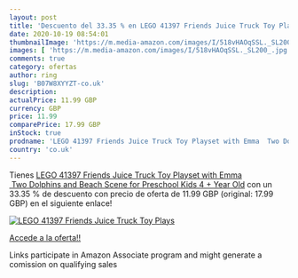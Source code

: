 ```yaml
---
layout: post
title: 'Descuento del 33.35 % en LEGO 41397 Friends Juice Truck Toy Plays'
date: 2020-10-19 08:54:01
thumbnailImage: 'https://m.media-amazon.com/images/I/518vHAOqSSL._SL200_.jpg'
images: [ 'https://m.media-amazon.com/images/I/518vHAOqSSL._SL200_.jpg' ]
comments: true
category: ofertas
author: ring
slug: 'B07W8XYYZT-co.uk'
description:
actualPrice: 11.99 GBP
currency: GBP
price: 11.99
comparePrice: 17.99 GBP
inStock: true
prodname: 'LEGO 41397 Friends Juice Truck Toy Playset with Emma  Two Dolphins and Beach Scene for Preschool Kids 4 + Year Old'
country: 'co.uk'
---
```


Tienes [LEGO 41397 Friends Juice Truck Toy Playset with Emma  Two Dolphins and Beach Scene for Preschool Kids 4 + Year Old](https://www.amazon.co.uk/dp/B07W8XYYZT/?tag=tolees0a-21) con un 33.35 % de descuento con precio de oferta de 11.99 GBP (original: 17.99 GBP) en el siguiente enlace!

[![LEGO 41397 Friends Juice Truck Toy Plays](https://m.media-amazon.com/images/I/518vHAOqSSL._SL200_.jpg)](https://www.amazon.co.uk/dp/B07W8XYYZT/?tag=tolees0a-21)

[Accede a la oferta!!](https://www.amazon.co.uk/dp/B07W8XYYZT/?tag=tolees0a-21)

Links participate in Amazon Associate program and might generate a comission on qualifying sales


